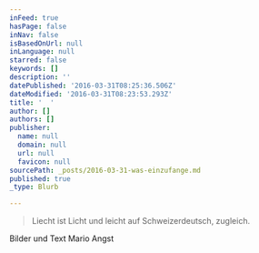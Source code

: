 ```yaml
---
inFeed: true
hasPage: false
inNav: false
isBasedOnUrl: null
inLanguage: null
starred: false
keywords: []
description: ''
datePublished: '2016-03-31T08:25:36.506Z'
dateModified: '2016-03-31T08:23:53.293Z'
title: '  '
author: []
authors: []
publisher:
  name: null
  domain: null
  url: null
  favicon: null
sourcePath: _posts/2016-03-31-was-einzufange.md
published: true
_type: Blurb

---
```

> Liecht ist Licht und leicht auf Schweizerdeutsch, zugleich.

Bilder und Text Mario Angst